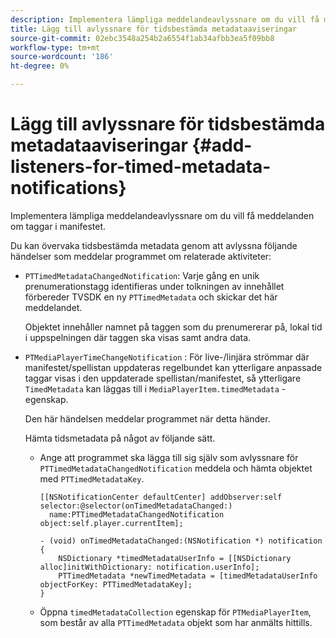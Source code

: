 ```yaml
---
description: Implementera lämpliga meddelandeavlyssnare om du vill få meddelanden om taggar i manifestet.
title: Lägg till avlyssnare för tidsbestämda metadataaviseringar
source-git-commit: 02ebc3548a254b2a6554f1ab34afbb3ea5f09bb8
workflow-type: tm+mt
source-wordcount: '186'
ht-degree: 0%

---
```


# Lägg till avlyssnare för tidsbestämda metadataaviseringar {#add-listeners-for-timed-metadata-notifications}

Implementera lämpliga meddelandeavlyssnare om du vill få meddelanden om taggar i manifestet.

Du kan övervaka tidsbestämda metadata genom att avlyssna följande händelser som meddelar programmet om relaterade aktiviteter:

* `PTTimedMetadataChangedNotification`: Varje gång en unik prenumerationstagg identifieras under tolkningen av innehållet förbereder TVSDK en ny `PTTimedMetadata` och skickar det här meddelandet.

  Objektet innehåller namnet på taggen som du prenumererar på, lokal tid i uppspelningen där taggen ska visas samt andra data.

* `PTMediaPlayerTimeChangeNotification` : För live-/linjära strömmar där manifestet/spellistan uppdateras regelbundet kan ytterligare anpassade taggar visas i den uppdaterade spellistan/manifestet, så ytterligare `TimedMetadata` kan läggas till i `MediaPlayerItem.timedMetadata` -egenskap.

  Den här händelsen meddelar programmet när detta händer.

  Hämta tidsmetadata på något av följande sätt.

   * Ange att programmet ska lägga till sig själv som avlyssnare för `PTTimedMetadataChangedNotification` meddela och hämta objektet med `PTTimedMetadataKey`.

     ```
     [[NSNotificationCenter defaultCenter] addObserver:self selector:@selector(onTimedMetadataChanged:)  
       name:PTTimedMetadataChangedNotification object:self.player.currentItem]; 
     
     - (void) onTimedMetadataChanged:(NSNotification *) notification { 
         NSDictionary *timedMetadataUserInfo = [[NSDictionary alloc]initWithDictionary: notification.userInfo]; 
         PTTimedMetadata *newTimedMetadata = [timedMetadataUserInfo objectForKey: PTTimedMetadataKey]; 
     }
     ```

   * Öppna `timedMetadataCollection` egenskap för `PTMediaPlayerItem`, som består av alla `PTTimedMetadata` objekt som har anmälts hittills.
